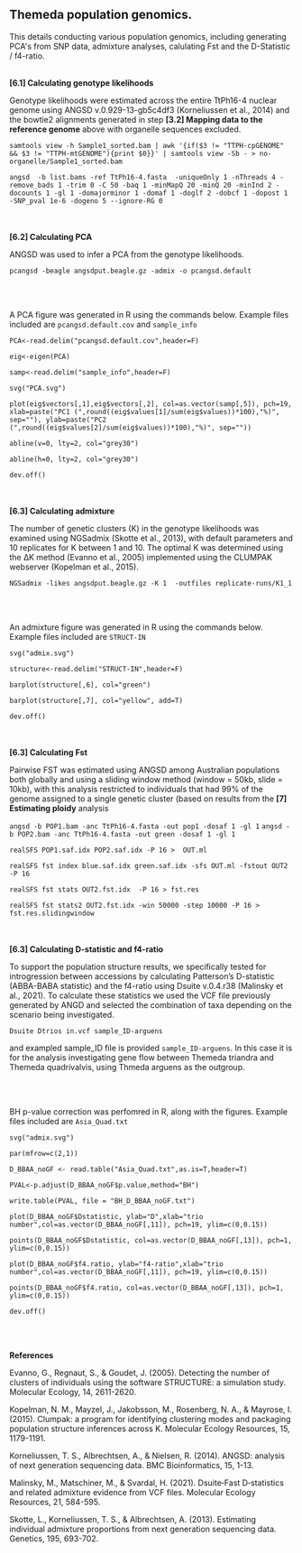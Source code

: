 ## Themeda population genomics. 

This details conducting various population genomics, including generating PCA's from SNP data, admixture analyses, calulating Fst and the D-Statistic / f4-ratio.
<br/><br/>

**[6.1] Calculating genotype likelihoods**

Genotype likelihoods were estimated across the entire TtPh16-4 nuclear genome using ANGSD v.0.929-13-gb5c4df3 (Korneliussen et al., 2014) and the bowtie2 alignments generated in step **[3.2] Mapping data to the reference genome** above with organelle sequences excluded.

`samtools view -h Sample1_sorted.bam | awk '{if($3 != "TTPH-cpGENOME" && $3 != "TTPH-mtGENOME"){print $0}}' | samtools view -Sb - > no-organelle/Sample1_sorted.bam`

`angsd  -b list.bams -ref TtPh16-4.fasta  -uniqueOnly 1 -nThreads 4 -remove_bads 1 -trim 0 -C 50 -baq 1 -minMapQ 20 -minQ 20 -minInd 2 -docounts 1 -gl 1 -domajorminor 1 -domaf 1 -doglf 2 -dobcf 1 -dopost 1 -SNP_pval 1e-6 -dogeno 5 --ignore-RG 0`

<br/><br/>
**[6.2] Calculating PCA**

ANGSD was used to infer a PCA from the genotype likelihoods. 

`pcangsd -beagle angsdput.beagle.gz -admix -o pcangsd.default`

<br/><br/>

A PCA figure was generated in R using the commands below. Example files included are `pcangsd.default.cov` and `sample_info`

`PCA<-read.delim("pcangsd.default.cov",header=F)`

`eig<-eigen(PCA)`

`samp<-read.delim("sample_info",header=F)`

`svg("PCA.svg")`

`plot(eig$vectors[,1],eig$vectors[,2], col=as.vector(samp[,5]), pch=19, xlab=paste("PC1 (",round((eig$values[1]/sum(eig$values))*100),"%)", sep=""), ylab=paste("PC2 (",round((eig$values[2]/sum(eig$values))*100),"%)", sep=""))`

`abline(v=0, lty=2, col="grey30")`

`abline(h=0, lty=2, col="grey30")`

`dev.off()`



<br/><br/>
**[6.3] Calculating admixture**

The number of genetic clusters (K) in the genotype likelihoods was examined using NGSadmix (Skotte et al., 2013), with default parameters and 10 replicates for K between 1 and 10. The optimal K was determined using the ΔK method (Evanno et al., 2005) implemented using the CLUMPAK webserver (Kopelman et al., 2015).

`NGSadmix -likes angsdput.beagle.gz -K 1  -outfiles replicate-runs/K1_1`

<br/><br/>

An admixture figure was generated in R using the commands below. Example files included are `STRUCT-IN` 

`svg("admix.svg")`

`structure<-read.delim("STRUCT-IN",header=F)`

`barplot(structure[,6], col="green")`

`barplot(structure[,7], col="yellow", add=T)`

`dev.off()`



<br/><br/>
**[6.3] Calculating Fst**

Pairwise FST was estimated using ANGSD among Australian populations both globally and using a sliding window method (window = 50kb, slide = 10kb), with this analysis restricted to individuals that had 99% of the genome assigned to a single genetic cluster (based on results from the **[7] Estimating ploidy** analysis

`angsd -b POP1.bam -anc TtPh16-4.fasta -out pop1 -dosaf 1 -gl 1`
`angsd -b POP2.bam -anc TtPh16-4.fasta -out green -dosaf 1 -gl 1`

`realSFS POP1.saf.idx POP2.saf.idx -P 16 >  OUT.ml`

`realSFS fst index blue.saf.idx green.saf.idx -sfs OUT.ml -fstout OUT2 -P 16`

`realSFS fst stats OUT2.fst.idx  -P 16 > fst.res`

`realSFS fst stats2 OUT2.fst.idx -win 50000 -step 10000 -P 16 > fst.res.slidingwindow`

<br/><br/>
**[6.3] Calculating D-statistic and f4-ratio**

To support the population structure results, we specifically tested for introgression between accessions by calculating Patterson’s D-statistic (ABBA-BABA statistic) and the f4-ratio using Dsuite v.0.4.r38 (Malinsky et al., 2021). To calculate these statistics we used the VCF file previously generated by ANGD and selected the combination of taxa depending on the scenario being investigated.


`Dsuite Dtrios in.vcf sample_ID-arguens`

and exampled sample_ID file is provided `sample_ID-arguens`. In this case it is for the analysis investigating gene flow between Themeda triandra and Themeda quadrivalvis, using Thmeda arguens as the outgroup.

<br/><br/>

BH p-value correction was perfomred in R, along with the figures. Example files included are `Asia_Quad.txt` 

`svg("admix.svg")`

`par(mfrow=c(2,1))`

`D_BBAA_noGF <- read.table("Asia_Quad.txt",as.is=T,header=T)`

`PVAL<-p.adjust(D_BBAA_noGF$p.value,method="BH")`

`write.table(PVAL, file = "BH_D_BBAA_noGF.txt")`

`plot(D_BBAA_noGF$Dstatistic, ylab="D",xlab="trio number",col=as.vector(D_BBAA_noGF[,11]), pch=19, ylim=c(0,0.15))`

`points(D_BBAA_noGF$Dstatistic, col=as.vector(D_BBAA_noGF[,13]), pch=1, ylim=c(0,0.15))`

`plot(D_BBAA_noGF$f4.ratio, ylab="f4-ratio",xlab="trio number",col=as.vector(D_BBAA_noGF[,11]), pch=19, ylim=c(0,0.15))`

`points(D_BBAA_noGF$f4.ratio, col=as.vector(D_BBAA_noGF[,13]), pch=1, ylim=c(0,0.15))`

`dev.off()`



<br/><br/>

**References**

Evanno, G., Regnaut, S., & Goudet, J. (2005). Detecting the number of clusters of individuals using the software STRUCTURE: a simulation study. Molecular Ecology, 14, 2611-2620.

Kopelman, N. M., Mayzel, J., Jakobsson, M., Rosenberg, N. A., & Mayrose, I. (2015). Clumpak: a program for identifying clustering modes and packaging population structure inferences across K. Molecular Ecology Resources, 15, 1179-1191.

Korneliussen, T. S., Albrechtsen, A., & Nielsen, R. (2014). ANGSD: analysis of next generation sequencing data. BMC Bioinformatics, 15, 1-13.

Malinsky, M., Matschiner, M., & Svardal, H. (2021). Dsuite‐Fast D‐statistics and related admixture evidence from VCF files. Molecular Ecology Resources, 21, 584-595.

Skotte, L., Korneliussen, T. S., & Albrechtsen, A. (2013). Estimating individual admixture proportions from next generation sequencing data. Genetics, 195, 693-702.


